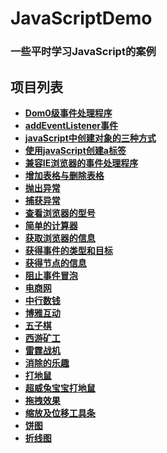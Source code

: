 # JavaScriptDemo

### 一些平时学习JavaScript的案例

## 项目列表

- **[Dom0级事件处理程序](http://meishadevs.com/JavaScriptDemo/Dom0级事件处理程序)**
- **[addEventListener事件](http://meishadevs.com/JavaScriptDemo/addEventListener事件)**
- **[javaScript中创建对象的三种方式](http://meishadevs.com/JavaScriptDemo/javaScript中创建对象的三种方式)**
- **[使用javaScript创建a标签](http://meishadevs.com/JavaScriptDemo/使用javaScript创建a标签)**
- **[兼容IE浏览器的事件处理程序](http://meishadevs.com/JavaScriptDemo/兼容IE浏览器的事件处理程序)**
- **[增加表格与删除表格](http://meishadevs.com/JavaScriptDemo/增加表格与删除表格)**
- **[抛出异常](http://meishadevs.com/JavaScriptDemo/抛出异常)**
- **[捕获异常](http://meishadevs.com/JavaScriptDemo/捕获异常)**
- **[查看浏览器的型号](http://meishadevs.com/JavaScriptDemo/查看浏览器的型号)**
- **[简单的计算器](http://meishadevs.com/JavaScriptDemo/简单的计算器)**
- **[获取浏览器的信息](http://meishadevs.com/JavaScriptDemo/获取浏览器的信息)**
- **[获得事件的类型和目标](http://meishadevs.com/JavaScriptDemo/获得事件的类型和目标)**
- **[获得节点的信息](http://meishadevs.com/JavaScriptDemo/获得节点的信息)**
- **[阻止事件冒泡](http://meishadevs.com/JavaScriptDemo/阻止事件冒泡)**
- **[电商网](http://meishadevs.com/dswz/index.html#/)**
- **[中行数钱](http://meishadevs.com/CountMoney/#/)**
- **[博雅互动](http://meishadevs.com/boyaa/)**
- **[五子棋](http://meishadevs.com/gomoku/)**
- **[西游矿工](http://meishadevs.com/GoldMiner/html5/)**
- **[雷霆战机](http://meishadevs.com/HtmlDemo/plan/)**
- **[消除的乐趣](http://meishadevs.com/HtmlDemo/fruit/)**
- **[打地鼠](http://meishadevs.com/HtmlDemo/mouse/)**
- **[超威兔宝宝打地鼠](http://meishadevs.com/HtmlDemo/hamster/)**
- **[拖拽效果](http://meishadevs.com/JavaScriptDemo/%E6%8B%96%E6%8B%BD%E6%95%88%E6%9E%9C)**
- **[缩放及位移工具条](http://meishadevs.com/JavaScriptDemo/%E7%BC%A9%E6%94%BE%E5%8F%8A%E4%BD%8D%E7%A7%BB%E5%B7%A5%E5%85%B7%E6%9D%A1/)**
- **[饼图](http://meishadevs.com/JavaScriptDemo/%E9%A5%BC%E5%9B%BE/)**
- **[折线图](http://meishadevs.com/JavaScriptDemo/%E6%8A%98%E7%BA%BF%E5%9B%BE/)**
